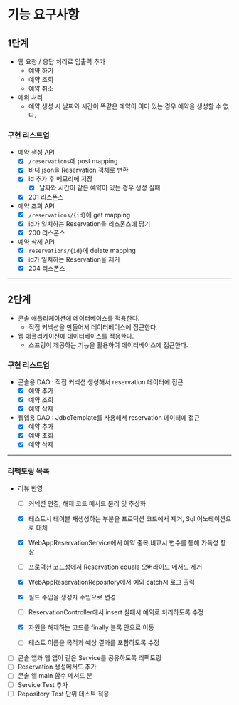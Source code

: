 # 기능 요구사항

## 1단계
- 웹 요청 / 응답 처리로 입출력 추가
  - 예약 하기
  - 예약 조회
  - 예약 취소
- 예외 처리
  - 예약 생성 시 날짜와 시간이 똑같은 예약이 이미 있는 경우 예약을 생성할 수 없다.

### 구현 리스트업
- 예약 생성 API
  - [x] `/reservations`에 post mapping
  - [x] 바디 json을 Reservation 객체로 변환
  - [x] id 추가 후 메모리에 저장
    - [x] 날짜와 시간이 같은 예약이 있는 경우 생성 실패
  - [x] 201 리스폰스

- 예약 조회 API
  - [x] `/reservations/{id}`에 get mapping
  - [x] id가 일치하는 Reservation을 리스폰스에 담기
  - [x] 200 리스폰스

- 예약 삭제 API
  - [x] `reservations/{id}`에 delete mapping
  - [x] id가 일치하는 Reservation을 제거
  - [x] 204 리스폰스

---

## 2단계
- 콘솔 애플리케이션에 데이터베이스를 적용한다.
  - 직접 커넥션을 만들어서 데이터베이스에 접근한다.
- 웹 애플리케이션에 데이터베이스를 적용한다.
  - 스프링이 제공하는 기능을 활용하여 데이터베이스에 접근한다.

### 구현 리스트업
- 콘솔용 DAO : 직접 커넥션 생성해서 reservation 데이터에 접근
  - [x] 예약 추가
  - [x] 예약 조회
  - [x] 예약 삭제

- 웹앱용 DAO : JdbcTemplate를 사용해서 reservation 데이터에 접근
  - [x] 예약 추가
  - [x] 예약 조회
  - [x] 예약 삭제

---

### 리팩토링 목록
- 리뷰 반영
  - [ ] 커넥션 연결, 해제 코드 메서드 분리 및 추상화
  - [x] 테스트시 테이블 재생성하는 부분을 프로덕션 코드에서 제거, Sql 어노테이션으로 대체
  - [x] WebAppReservationService에서 예약 중복 비교시 변수를 통해 가독성 향상
  - [ ] 프로덕션 코드성에서 Reservation equals 오버라이드 메서드 제거
  - [x] WebAppReservationRepository에서 예외 catch시 로그 출력
  - [x] 필드 주입을 생성자 주입으로 변경
  - [ ] ReservationController에서 insert 실패시 예외로 처리하도록 수정
  - [x] 자원을 해제하는 코드를 finally 블록 안으로 이동
  - [ ] 테스트 이름을 목적과 예상 결과를 포함하도록 수정


- [ ] 콘솔 앱과 웹 앱이 같은 Service를 공유하도록 리팩토링
- [ ] Reservation 생성메서드 추가
- [ ] 콘솔 앱 main 함수 메서드 분 
- [ ] Service Test 추가
- [ ] Repository Test 단위 테스트 적용